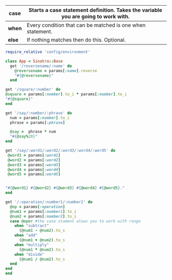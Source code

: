 | **case** | Starts a case statement definition. Takes the variable you are going to work with. |
| -------- | ------------------------------------------------------------ |
| **when** | Every condition that can be matched is one when statement.   |
| **else** | If nothing matches then do this. Optional.                   |

```ruby
require_relative 'config/environment'

class App < Sinatra::Base
  get '/reversename/:name' do
    @reversename = params[:name].reverse
    "#{@reversename}"
  end

get '/square/:number' do
@square = params[:number].to_i * params[:number].to_i
"#{@square}"
end

get '/say/:number/:phrase' do
  num = params[:number].to_i
  phrase = params[:phrase]

  @say =  phrase * num
  "#{@say%20}"
end

get '/say/:word1/:word2/:word3/:word4/:word5' do
 @word1 = params[:word1]
 @word2 = params[:word2]
 @word3 = params[:word3]
 @word4 = params[:word4]
 @word5 = params[:word5]


"#{@word1} #{@word2} #{@word3} #{@word4} #{@word5}."
end

get '/:operation/:number1/:number2' do
  @op = params[:operation]
  @num1 = params[:number1].to_i
  @num2 = params[:number2].to_i
  case @oper #the case stament alows you to work with range
    when "subtract"
      (@num1 - @num2).to_s
    when "add"
      (@num1 + @num2).to_s
    when "multiply"
      (@num1 * @num2).to_s
    when "divide"
      (@num1 / @num2).to_s
  end
end
end
```

